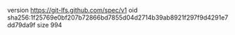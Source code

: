 version https://git-lfs.github.com/spec/v1
oid sha256:1f25769e0bf207b72866bd7855d04d2714b39ab8921f297f9d4291e7dd79da9f
size 994
